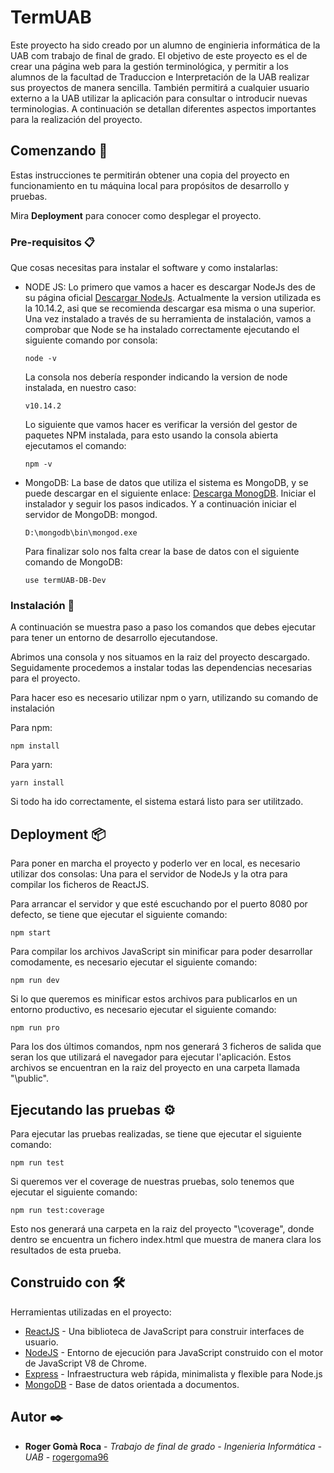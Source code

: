 # TermUAB

Este proyecto ha sido creado por un alumno de enginieria informática de la UAB com trabajo de final de grado.
El objetivo de este proyecto es el de crear una página web para la gestión terminológica, y permitir a los alumnos
de la facultad de Traduccion e Interpretación de la UAB realizar sus proyectos de manera sencilla. También permitirá
a cualquier usuario externo a la UAB utilizar la aplicación para consultar o introducir nuevas terminologias.
A continuación se detallan diferentes aspectos importantes para la realización del proyecto.

## Comenzando 🚀

Estas instrucciones te permitirán obtener una copia del proyecto en funcionamiento en tu máquina local para propósitos de desarrollo y pruebas.

Mira **Deployment** para conocer como desplegar el proyecto.


### Pre-requisitos 📋

Que cosas necesitas para instalar el software y como instalarlas:

* NODE JS: Lo primero que vamos a hacer es descargar NodeJs des de su página oficial [Descargar NodeJs](https://nodejs.org/es/).
  Actualmente la version utilizada es la 10.14.2, asi  que se recomienda descargar esa misma o una superior.
  Una vez instalado a través de su herramienta de instalación, vamos a comprobar que Node se ha instalado correctamente ejecutando el siguiente comando por consola:
  
  ```
  node -v
  ```
  
  La consola nos debería responder indicando la version de node instalada, en nuestro caso:
  
  ```
  v10.14.2
  ```
  
  Lo siguiente que vamos hacer es verificar la versión del gestor de paquetes NPM instalada, para esto usando la consola abierta ejecutamos el comando:
  
  ```
  npm -v
  ```
   
* MongoDB: La base de datos que utiliza el sistema es MongoDB, y se puede descargar en el siguiente enlace: [Descarga MonogDB](https://www.mongodb.com/download-center/community).
  Iniciar el instalador y seguir los pasos indicados. Y a continuación iniciar el servidor de MongoDB: mongod.
    
  ```
  D:\mongodb\bin\mongod.exe
  ```
  
  Para finalizar solo nos falta crear la base de datos con el siguiente comando de MongoDB:
  
  ```
  use termUAB-DB-Dev
  ```

### Instalación 🔧

A continuación se muestra paso a paso los comandos que debes ejecutar para tener un entorno de desarrollo ejecutandose.

Abrimos una consola y nos situamos en la raiz del proyecto descargado. Seguidamente procedemos a instalar todas las dependencias necesarias para el proyecto.

Para hacer eso es necesario utilizar npm o yarn, utilizando su comando de instalación

Para npm:
  ```
  npm install
  ```
  
Para yarn:
  ```
  yarn install
  ```
 
Si todo ha ido correctamente, el sistema estará listo para ser utilitzado.

## Deployment 📦

Para poner en marcha el proyecto y poderlo ver en local, es necesario utilizar dos consolas: Una para el servidor de
NodeJs y la otra para compilar los ficheros de ReactJS.

Para arrancar el servidor y que esté escuchando por el puerto 8080 por defecto, se tiene que ejecutar el siguiente comando:
  ```
  npm start
  ```
  
Para compilar los archivos JavaScript sin minificar para poder desarrollar comodamente, es necesario ejecutar el siguiente comando:
  ```
  npm run dev
  ```  
Si lo que queremos es minificar estos archivos para publicarlos en un entorno productivo, es necesario ejecutar el siguiente comando:
  ```
  npm run pro
  ```
  
Para los dos últimos comandos, npm nos generará 3 ficheros de salida que seran los que utilizará el navegador para ejecutar l'aplicación.
Estos archivos se encuentran en la raiz del proyecto en una carpeta llamada "\public".

## Ejecutando las pruebas ⚙️

Para ejecutar las pruebas realizadas, se tiene que ejecutar el siguiente comando:
  ```
  npm run test
  ```

Si queremos ver el coverage de nuestras pruebas, solo tenemos que ejecutar el siguiente comando:
  ```
  npm run test:coverage
  ```
Esto nos generará una carpeta en la raiz del proyecto "\coverage", donde dentro se encuentra un fichero index.html que
muestra de manera clara los resultados de esta prueba.

## Construido con 🛠️

Herramientas utilizadas en el proyecto:

* [ReactJS](https://es.reactjs.org/docs/getting-started.html) - Una biblioteca de JavaScript para construir interfaces de usuario.
* [NodeJS](https://nodejs.org/es/docs/) -  Entorno de ejecución para JavaScript construido con el motor de JavaScript V8 de Chrome.
* [Express](https://expressjs.com/es/starter/installing.html) - Infraestructura web rápida, minimalista y flexible para Node.js
* [MongoDB](https://www.mongodb.com/) - Base de datos orientada a documentos.

## Autor ✒️

* **Roger Gomà Roca** - *Trabajo de final de grado - Ingenieria Informática - UAB* - [rogergoma96](https://github.com/rogergoma96)
